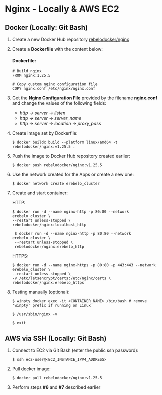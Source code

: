 # Nginx - Locally & AWS EC2

## Docker (Locally: Git Bash)

1. Create a new Docker Hub repository [rebelodocker/nginx](https://hub.docker.com/)

2. Create a **Dockerfile** with the content below:

   #### Dockerfile:

   ```
   # Build nginx
   FROM nginx:1.25.5

   # Copy custom nginx configuration file
   COPY nginx.conf /etc/nginx/nginx.conf
   ```

3. Get the **Nginx Configuration File** provided by the filename **nginx.conf** and change the values of the following fields:

   - _http -> server -> listen_
   - _http -> server -> server_name_
   - _http -> server -> location -> proxy_pass_

4. Create image set by Dockerfile:

   `$ docker buildx build --platform linux/amd64 -t rebelodocker/nginx:v1.25.5 .`

5. Push the image to Docker Hub repository created earlier:

   `$ docker push rebelodocker/nginx:v1.25.5`

6. Use the network created for the Apps or create a new one:

   `$ docker network create erebelo_cluster`

7. Create and start container:

   HTTP:

   ```
   $ docker run -d --name nginx-http -p 80:80 --network erebelo_cluster \
   --restart unless-stopped \
   rebelodocker/nginx:localhost_http
   ```

   ```
    $ docker run -d --name nginx-http -p 80:80 --network erebelo_cluster \
    --restart unless-stopped \
    rebelodocker/nginx:erebelo_http
   ```

   HTTPS:

   ```
   $ docker run -d --name nginx-https -p 80:80 -p 443:443 --network erebelo_cluster \
   --restart unless-stopped \
   -v /etc/letsencrypt/certs:/etc/nginx/certs \
   rebelodocker/nginx:erebelo_https
   ```

8. Testing manually (optional):

   `$ winpty docker exec -it <CONTAINER_NAME> /bin/bash # remove 'winpty' prefix if running on Linux`

   `$ /usr/sbin/nginx -v`

   `$ exit`

## AWS via SSH (Locally: Git Bash)

1.  Connect to EC2 via Git Bash (enter the public ssh password):

    `$ ssh ec2-user@<EC2_INSTANCE_IPV4_ADDRESS>`

2.  Pull docker image:

    `$ docker pull rebelodocker/nginx:v1.25.5`

3.  Perform steps **#6** and **#7** described earlier
